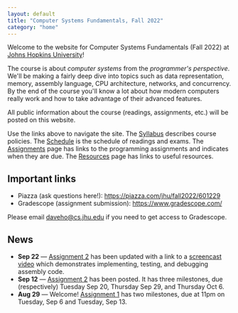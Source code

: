 ```yaml
---
layout: default
title: "Computer Systems Fundamentals, Fall 2022"
category: "home"
---
```


Welcome to the website for Computer Systems Fundamentals (Fall 2022)
at <a href="https://www.jhu.edu/">Johns Hopkins University</a>!

The course is about *computer systems* from the *programmer's
perspective*.  We'll be making a fairly deep dive into topics such
as data representation, memory, assembly language, CPU architecture,
networks, and concurrency.  By the end of the course you'll know a lot
about how modern computers really work and how to take advantage of
their advanced features.

All public information about the course (readings, assignments, etc.) will
be posted on this website.

Use the links above to navigate the site.  The [Syllabus](syllabus.html)
describes course policies. The [Schedule](schedule.html) is the schedule
of readings and exams.  The [Assignments](assignments.html) page has
links to the programming assignments and indicates when they are due.
The [Resources](resources.html) page has links to useful resources.

## Important links

* Piazza (ask questions here!): <https://piazza.com/jhu/fall2022/601229>
* Gradescope (assignment submission): <https://www.gradescope.com/>

Please email <daveho@cs.jhu.edu> if you need to get access to Gradescope.

## News

* **Sep 22** — [Assignment 2](assign/assign02.html) has been updated with a
  link to a [screencast video](https://jh.hosted.panopto.com/Panopto/Pages/Viewer.aspx?id=4b406360-7fbc-4875-b2e4-af1800e8286b)
  which demonstrates implementing, testing, and debugging assembly code.
* **Sep 12** — [Assignment 2](assign/assign02.html) has been posted.
  It has three milestones, due (respectively) Tuesday Sep 20, Thursday Sep 29,
  and Thursday Oct 6.
* **Aug 29** — Welcome! [Assignment 1](assign/assign01.html) has two milestones,
  due at 11pm on Tuesday, Sep 6 and Tuesday, Sep 13.
